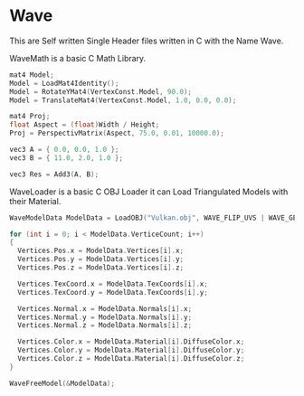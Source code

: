 # Wave
This are Self written Single Header files written in C with the Name Wave.

WaveMath is a basic C Math Library.
```C
mat4 Model;
Model = LoadMat4Identity();
Model = RotateYMat4(VertexConst.Model, 90.0);
Model = TranslateMat4(VertexConst.Model, 1.0, 0.0, 0.0);

mat4 Proj;
float Aspect = (float)Width / Height;
Proj = PerspectivMatrix(Aspect, 75.0, 0.01, 10000.0);

vec3 A = { 0.0, 0.0, 1.0 };
vec3 B = { 11.0, 2.0, 1.0 };

vec3 Res = Add3(A, B);

```
WaveLoader is a basic C OBJ Loader it can Load Triangulated Models with their Material.
```C
WaveModelData ModelData = LoadOBJ("Vulkan.obj", WAVE_FLIP_UVS | WAVE_GEN_UVS | WAVE_GEN_NORMALS | WAVE_LOAD_MATERIAL);

for (int i = 0; i < ModelData.VerticeCount; i++)
{
  Vertices.Pos.x = ModelData.Vertices[i].x;
  Vertices.Pos.y = ModelData.Vertices[i].y;
  Vertices.Pos.z = ModelData.Vertices[i].z;

  Vertices.TexCoord.x = ModelData.TexCoords[i].x;
  Vertices.TexCoord.y = ModelData.TexCoords[i].y;

  Vertices.Normal.x = ModelData.Normals[i].x;
  Vertices.Normal.y = ModelData.Normals[i].y;
  Vertices.Normal.z = ModelData.Normals[i].z;

  Vertices.Color.x = ModelData.Material[i].DiffuseColor.x;
  Vertices.Color.y = ModelData.Material[i].DiffuseColor.y;
  Vertices.Color.z = ModelData.Material[i].DiffuseColor.z;
}	

WaveFreeModel(&ModelData);
```
